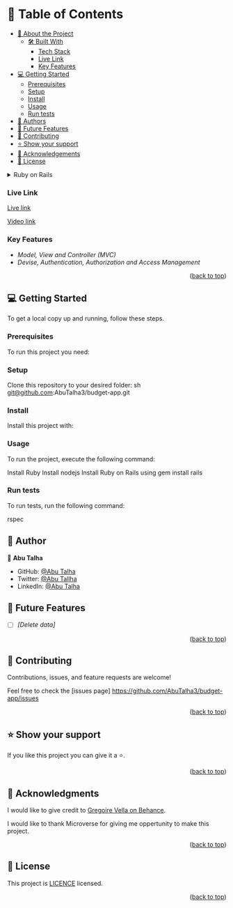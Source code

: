 <!-- TABLE OF CONTENTS -->

# 📗 Table of Contents 

- [📖 About the Project](#about-project)
  - [🛠 Built With](#built-with)
    - [Tech Stack](#tech-stack)
    - [Live Link](#live-link)
    - [Key Features](#key-features)
- [💻 Getting Started](#getting-started)
  - [Prerequisites](#prerequisites)
  - [Setup](#setup)
  - [Install](#install)
  - [Usage](#usage)
  - [Run tests](#run-tests)
- [👥 Authors](#authors)
- [🔭 Future Features](#future-features)
- [🤝 Contributing](#contributing)
- [⭐ Show your support](#support)
- [🙏 Acknowledgements](#acknowledgements)
- [📝 License](#license)

<!-- PROJECT DESCRIPTION -->

<details>
  <summary>Ruby on Rails</summary>
  <ul>
    <li>Ruby on Rails</li>
  </ul>
</details>

<!-- Links -->

### Live Link <a name="live-link"></a>

[Live link](https://bofulo-budget-app.onrender.com/)

<!-- Video Demo Link -->

[Video link](https://www.loom.com/share/44db4ea9ac314739b420f605ae223ecb) 

<!-- Features -->

### Key Features <a name="key-features"></a>

- *Model, View and Controller (MVC)*
- *Devise, Authentication, Authorization and Access Management*

<p align="right">(<a href="#readme-top">back to top</a>)</p>

<!-- GETTING STARTED -->

## 💻 Getting Started <a name="getting-started"></a>

To get a local copy up and running, follow these steps.

### Prerequisites

To run this project you need:

### Setup

Clone this repository to your desired folder:
  sh
    git@github.com:AbuTalha3/budget-app.git
  

### Install

Install this project with:

### Usage

To run the project, execute the following command:

Install Ruby
Install nodejs
Install Ruby on Rails using gem install rails

### Run tests

To run tests, run the following command:

rspec

<!-- AUTHORS -->

## 👥 Author <a name="author"></a>
👤 **Abu Talha**

- GitHub: [@Abu Talha](https://github.com/abutalha3)
- Twitter: [@Abu Tallha](https://twitter.com/AbuTalha8T)
- LinkedIn: [@Abu Talha](https://www.linkedin.com/in/abu-talha-najeeb-akhun-393b8b292/)

<!-- FUTURE FEATURES -->

## 🔭 Future Features <a name="future-features"></a>

- [ ] *[Delete data]*

<p align="right">(<a href="#readme-top">back to top</a>)</p>

<!-- CONTRIBUTING -->

## 🤝 Contributing <a name="contributing"></a>

Contributions, issues, and feature requests are welcome!

Feel free to check the [issues page]
https://github.com/AbuTalha3/budget-app/issues

<p align="right">(<a href="#readme-top">back to top</a>)</p>

<!-- SUPPORT -->

## ⭐ Show your support <a name="support"></a>

If you like this project you can give it a ⭐.

<p align="right">(<a href="#readme-top">back to top</a>)</p>

<!-- ACKNOWLEDGEMENTS -->

## 🙏 Acknowledgments <a name="acknowledgements"></a>

I would like to give credit to [Gregoire Vella on Behance](https://www.behance.net/gregoirevella).

I would like to thank Microverse for giving me oppertunity to make this project.

<p align="right">(<a href="#readme-top">back to top</a>)</p>

<!-- LICENSE -->

## 📝 License <a name="license"></a>

This project is [LICENCE](./LICENCE) licensed.

<p align="right">(<a href="#readme-top">back to top</a>)</p>

